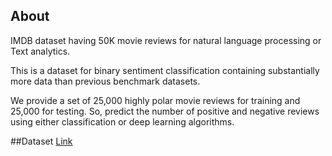 ## About

IMDB dataset having 50K movie reviews for natural language processing or Text analytics.

This is a dataset for binary sentiment classification containing substantially more data than previous benchmark datasets.

We provide a set of 25,000 highly polar movie reviews for training and 25,000 for testing. So, predict the number of positive and negative reviews using either classification or deep learning algorithms.

##Dataset [Link](https://www.kaggle.com/lakshmi25npathi/imdb-dataset-of-50k-movie-reviews)
